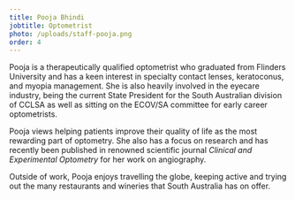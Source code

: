```yaml
---
title: Pooja Bhindi
jobtitle: Optometrist
photo: /uploads/staff-pooja.png
order: 4
---
```

Pooja is a therapeutically qualified optometrist who graduated from Flinders University and has a keen interest in specialty contact lenses, keratoconus, and myopia management. She is also heavily involved in the eyecare industry, being the current State President for the South Australian division of CCLSA as well as sitting on the ECOV/SA committee for early career optometrists.  

Pooja views helping patients improve their quality of life as the most rewarding part of optometry. She also has a focus on research and has recently been published in renowned scientific journal *Clinical and Experimental Optometry* for her work on angiography.

Outside of work, Pooja enjoys travelling the globe, keeping active and trying out the many restaurants and wineries that South Australia has on offer.